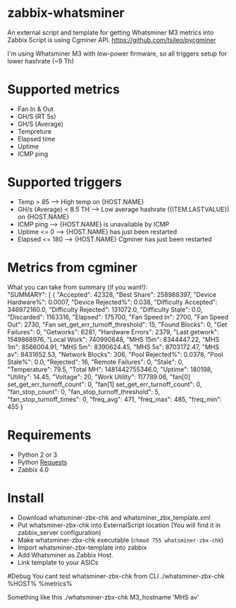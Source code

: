 # zabbix-whatsminer

An external script and template for getting Whatsminer M3 metrics into Zabbix
Script is using Cgminer API. https://github.com/tsileo/pycgminer

I'm using Whatsminer M3 with low-power firmware, so all triggers setup for lower hashrate (~9 Th)

# Supported metrics
* Fan In & Out
* GH/S (RT 5s)
* GH/S (Average)
* Tempreture
* Elapsed time
* Uptime
* ICMP ping

# Supported triggers
* Temp > 85 --> High temp on {HOST.NAME}
* GH/s (Average) < 8.5 TH --> Low average hashrate ({ITEM.LASTVALUE}) on {HOST.NAME}
* ICMP ping --> {HOST.NAME} is unavailable by ICMP
* Uptime <= 0 --> {HOST.NAME} has just been restarted
* Elapsed <= 180 --> {HOST.NAME} Cgminer has just been restarted

# Metrics from cgminer
What you can take from summary (if you want!):    
"SUMMARY": [
        {
            "Accepted": 42328,
            "Best Share": 258988397,
            "Device Hardware%": 0.0007,
            "Device Rejected%": 0.038,
            "Difficulty Accepted": 346972160.0,
            "Difficulty Rejected": 131072.0,
            "Difficulty Stale": 0.0,
            "Discarded": 1163316,
            "Elapsed": 175700,
            "Fan Speed In": 2700,
            "Fan Speed Out": 2730,
            "Fan set_get_err_turnoff_threshold": 15,
            "Found Blocks": 0,
            "Get Failures": 0,
            "Getworks": 6281,
            "Hardware Errors": 2379,
            "Last getwork": 1549868976,
            "Local Work": 740990848,
            "MHS 15m": 8344447.22,
            "MHS 1m": 8566004.91,
            "MHS 5m": 8390624.45,
            "MHS 5s": 8703172.47,
            "MHS av": 8431652.53,
            "Network Blocks": 306,
            "Pool Rejected%": 0.0378,
            "Pool Stale%": 0.0,
            "Rejected": 16,
            "Remote Failures": 0,
            "Stale": 0,
            "Temperature": 79.5,
            "Total MH": 1481442755346.0,
            "Uptime": 180198,
            "Utility": 14.45,
            "Voltage": 20,
            "Work Utility": 117789.06,
            "fan[0] set_get_err_turnoff_count": 0,
            "fan[1] set_get_err_turnoff_count": 0,
            "fan_stop_count": 0,
            "fan_stop_turnoff_threshold": 5,
            "fan_stop_turnoff_times": 0,
            "freq_avg": 471,
            "freq_max": 485,
            "freq_min": 455
        }
		
# Requirements
* Python 2 or 3
* Python [Requests](https://pypi.python.org/pypi/requests)
* Zabbix 4.0

# Install
* Download whatsminer-zbx-chk and whatsminer_zbx_template.xml
* Put whatsminer-zbx-chk into ExternalScript location (You will find it in zabbix_server configuration)
* Make whatsminer-zbx-chk executable (`chmod 755 whatsminer-zbx-chk`)
* Import whatsminer-zbx-template into zabbix
* Add Whatsminer as Zabbix Host.
* Link template to your ASICs

#Debug
You cant test whatsminer-zbx-chk from CLI
./whatsminer-zbx-chk %HOST% %metrics%

Something like this
./whatsminer-zbx-chk M3_hostname 'MHS av'

